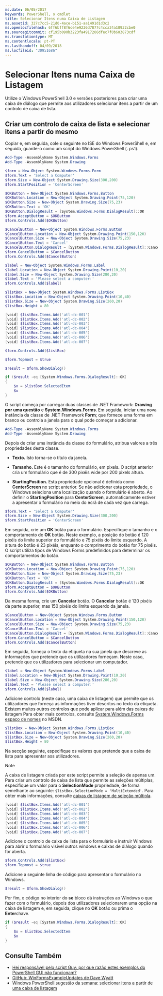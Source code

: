 ```yaml
---
ms.date: 06/05/2017
keywords: PowerShell, o cmdlet
title: Selecionar Itens numa Caixa de Listagem
ms.assetid: 327c7cc5-21d0-4ace-b151-aa1491d1d3c2
ms.openlocfilehash: 6ff6bff8f6ce4e9236d7877c4cca24a10932cbe0
ms.sourcegitcommit: cf195b090b3223fa4917206dfec7f0b603873cdf
ms.translationtype: MT
ms.contentlocale: pt-PT
ms.lasthandoff: 04/09/2018
ms.locfileid: "30951686"
---
```

# <a name="selecting-items-from-a-list-box"></a>Selecionar Itens numa Caixa de Listagem

Utilize o Windows PowerShell 3.0 e versões posteriores para criar uma caixa de diálogo que permite aos utilizadores selecionar itens a partir de um controlo de caixa de lista.

## <a name="create-a-list-box-control-and-select-items-from-it"></a>Criar um controlo de caixa de lista e selecionar itens a partir do mesmo

Copiar e, em seguida, cole o seguinte no ISE do Windows PowerShell e, em seguida, guarde-o como um script do Windows PowerShell (. ps1).

```powershell
Add-Type -AssemblyName System.Windows.Forms
Add-Type -AssemblyName System.Drawing

$form = New-Object System.Windows.Forms.Form
$form.Text = 'Select a Computer'
$form.Size = New-Object System.Drawing.Size(300,200)
$form.StartPosition = 'CenterScreen'

$OKButton = New-Object System.Windows.Forms.Button
$OKButton.Location = New-Object System.Drawing.Point(75,120)
$OKButton.Size = New-Object System.Drawing.Size(75,23)
$OKButton.Text = 'OK'
$OKButton.DialogResult = [System.Windows.Forms.DialogResult]::OK
$form.AcceptButton = $OKButton
$form.Controls.Add($OKButton)

$CancelButton = New-Object System.Windows.Forms.Button
$CancelButton.Location = New-Object System.Drawing.Point(150,120)
$CancelButton.Size = New-Object System.Drawing.Size(75,23)
$CancelButton.Text = 'Cancel'
$CancelButton.DialogResult = [System.Windows.Forms.DialogResult]::Cancel
$form.CancelButton = $CancelButton
$form.Controls.Add($CancelButton)

$label = New-Object System.Windows.Forms.Label
$label.Location = New-Object System.Drawing.Point(10,20)
$label.Size = New-Object System.Drawing.Size(280,20)
$label.Text = 'Please select a computer:'
$form.Controls.Add($label)

$listBox = New-Object System.Windows.Forms.ListBox
$listBox.Location = New-Object System.Drawing.Point(10,40)
$listBox.Size = New-Object System.Drawing.Size(260,20)
$listBox.Height = 80

[void] $listBox.Items.Add('atl-dc-001')
[void] $listBox.Items.Add('atl-dc-002')
[void] $listBox.Items.Add('atl-dc-003')
[void] $listBox.Items.Add('atl-dc-004')
[void] $listBox.Items.Add('atl-dc-005')
[void] $listBox.Items.Add('atl-dc-006')
[void] $listBox.Items.Add('atl-dc-007')

$form.Controls.Add($listBox)

$form.Topmost = $true

$result = $form.ShowDialog()

if ($result -eq [System.Windows.Forms.DialogResult]::OK)
{
    $x = $listBox.SelectedItem
    $x
}
```

O script começa por carregar duas classes de .NET Framework: **Drawing por uma questão** e **System.Windows.Forms**. Em seguida, iniciar uma nova instância da classe de .NET Framework **Form**; que fornece uma forma em branco ou controla a janela para o qual pode começar a adicionar.

```powershell
Add-Type -AssemblyName System.Windows.Forms
Add-Type -AssemblyName System.Drawing
```

Depois de criar uma instância da classe do formulário, atribua valores a três propriedades desta classe.

- **Texto.** Isto torna-se o título da janela.

- **Tamanho.** Este é o tamanho do formulário, em pixels. O script anterior cria um formulário que é de 300 pixéis wide por 200 pixels altura.

- **StartingPosition.** Esta propriedade opcional é definida como **CenterScreen** no script anterior. Se não adicionar esta propriedade, o Windows seleciona uma localização quando o formulário é aberto. Ao definir o **StartingPosition** para **CenterScreen**, automaticamente estiver a apresentar o formulário no meio do ecrã de cada vez que carrega.

```powershell
$form.Text = 'Select a Computer'
$form.Size = New-Object System.Drawing.Size(300,200)
$form.StartPosition = 'CenterScreen'
```

Em seguida, crie um **OK** botão para o formulário. Especifique o tamanho e o comportamento do **OK** botão. Neste exemplo, a posição do botão é 120 pixéis do limite superior do formulário e 75 pixéis do limite esquerdo. A altura do botão é 23 pixéis, enquanto o comprimento do botão for 75 pixéis. O script utiliza tipos de Windows Forms predefinidos para determinar os comportamentos do botão.

```powershell
$OKButton = New-Object System.Windows.Forms.Button
$OKButton.Location = New-Object System.Drawing.Point(75,120)
$OKButton.Size = New-Object System.Drawing.Size(75,23)
$OKButton.Text = 'OK'
$OKButton.DialogResult = [System.Windows.Forms.DialogResult]::OK
$form.AcceptButton = $OKButton
$form.Controls.Add($OKButton)
```

Da mesma forma, crie um **Cancelar** botão. O **Cancelar** botão é 120 pixéis da parte superior, mas 150 pixéis do limite esquerdo da janela.

```powershell
$CancelButton = New-Object System.Windows.Forms.Button
$CancelButton.Location = New-Object System.Drawing.Point(150,120)
$CancelButton.Size = New-Object System.Drawing.Size(75,23)
$CancelButton.Text = 'Cancel'
$CancelButton.DialogResult = [System.Windows.Forms.DialogResult]::Cancel
$form.CancelButton = $CancelButton
$form.Controls.Add($CancelButton)
```

Em seguida, forneça o texto da etiqueta na sua janela que descreve as informações que pretende que os utilizadores forneçam. Neste caso, pretende que os utilizadores para selecionar um computador.

```powershell
$label = New-Object System.Windows.Forms.Label
$label.Location = New-Object System.Drawing.Point(10,20)
$label.Size = New-Object System.Drawing.Size(280,20)
$label.Text = 'Please select a computer:'
$form.Controls.Add($label)
```

Adicione controlo (neste caso, uma caixa de listagem) que permite que os utilizadores que forneça as informações tiver descritos no texto da etiqueta. Existem muitos outros controlos que pode aplicar para além das caixas de listagem Para obter mais controlos, consulte [System.Windows.Forms espaço de nomes](http://msdn.microsoft.com/library/k50ex0x9(v=vs.110).aspx) no MSDN.

```powershell
$listBox = New-Object System.Windows.Forms.ListBox
$listBox.Location = New-Object System.Drawing.Point(10,40)
$listBox.Size = New-Object System.Drawing.Size(260,20)
$listBox.Height = 80
```

Na secção seguinte, especifique os valores que pretende que a caixa de lista para apresentar aos utilizadores.

> [!NOTE]
> A caixa de listagem criada por este script permite a seleção de apenas um. Para criar um controlo de caixa de lista que permite as seleções múltiplas, especifique um valor para o **SelectionMode** propriedade, de forma semelhante ao seguinte: `$listBox.SelectionMode = 'MultiExtended'`. Para obter mais informações, consulte [caixas de listagem de seleção múltipla](Multiple-selection-List-Boxes.md).

```powershell
[void] $listBox.Items.Add('atl-dc-001')
[void] $listBox.Items.Add('atl-dc-002')
[void] $listBox.Items.Add('atl-dc-003')
[void] $listBox.Items.Add('atl-dc-004')
[void] $listBox.Items.Add('atl-dc-005')
[void] $listBox.Items.Add('atl-dc-006')
[void] $listBox.Items.Add('atl-dc-007')
```

Adicione o controlo de caixa de lista para o formulário e instruir Windows para abrir o formulário visível outros windows e caixas de diálogo quando for aberta.

```powershell
$form.Controls.Add($listBox)
$form.Topmost = $true
```

Adicione a seguinte linha de código para apresentar o formulário no Windows.

```powershell
$result = $form.ShowDialog()
```

Por fim, o código no interior do **se** bloco dá instruções ao Windows o que fazer com o formulário, depois dos utilizadores selecionarem uma opção na caixa de listagem e, em seguida, clique no **OK** botão ou prima o **Enter**chave.

```powershell
if ($result -eq [System.Windows.Forms.DialogResult]::OK)
{
    $x = $listBox.SelectedItem
    $x
}
```

## <a name="see-also"></a>Consulte Também

- [Hei responsável pelo script Guy: por que razão estes exemplos do PowerShell GUI não funcionam?](http://go.microsoft.com/fwlink/?LinkId=506644)
- [GitHub: WinFormsExampleUpdates de Dave Wyatt](https://github.com/dlwyatt/WinFormsExampleUpdates)
- [Windows PowerShell sugestão da semana: selecionar itens a partir de uma caixa de listagem](http://technet.microsoft.com/library/ff730949.aspx)